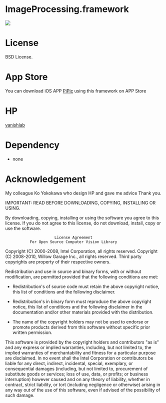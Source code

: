 ImageProcessing.framework
=======
![](http://vanishlab.web.fc2.com/_src/sc228/x-code2082CC83R83s815B.png)

License
=======
BSD License.

App Store
=======
You can download iOS APP [PiPic] using this framework on APP Store

HP
=======
[vanishlab]

Dependency
=======
 * none
 
Acknowledgement
=======
My colleague Ko Yokokawa who design HP and gave me advice
Thank you.

[PiPic]: http://www.facebook.com/apps/application.php?id=168715359851028
[vanishlab]: http://vanishlab.web.fc2.com/
[BSD License]: http://www.opensource.org/licenses/bsd-license.php


IMPORTANT: READ BEFORE DOWNLOADING, COPYING, INSTALLING OR USING. 

 By downloading, copying, installing or using the software you agree to this license.
 If you do not agree to this license, do not download, install,
 copy or use the software.


                          License Agreement
               For Open Source Computer Vision Library

Copyright (C) 2000-2008, Intel Corporation, all rights reserved.
Copyright (C) 2008-2010, Willow Garage Inc., all rights reserved.
Third party copyrights are property of their respective owners.

Redistribution and use in source and binary forms, with or without modification,
are permitted provided that the following conditions are met:

  * Redistribution's of source code must retain the above copyright notice,
    this list of conditions and the following disclaimer.

  * Redistribution's in binary form must reproduce the above copyright notice,
    this list of conditions and the following disclaimer in the documentation
    and/or other materials provided with the distribution.

  * The name of the copyright holders may not be used to endorse or promote products
    derived from this software without specific prior written permission.

This software is provided by the copyright holders and contributors "as is" and
any express or implied warranties, including, but not limited to, the implied
warranties of merchantability and fitness for a particular purpose are disclaimed.
In no event shall the Intel Corporation or contributors be liable for any direct,
indirect, incidental, special, exemplary, or consequential damages
(including, but not limited to, procurement of substitute goods or services;
loss of use, data, or profits; or business interruption) however caused
and on any theory of liability, whether in contract, strict liability,
or tort (including negligence or otherwise) arising in any way out of
the use of this software, even if advised of the possibility of such damage.
